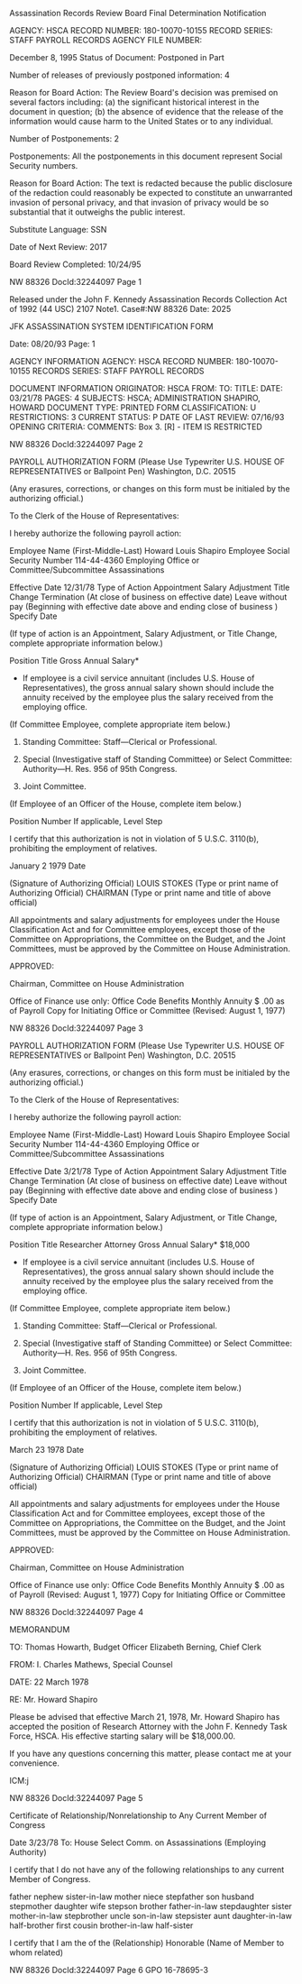 Assassination Records Review Board
Final Determination Notification

AGENCY: HSCA
RECORD NUMBER: 180-10070-10155
RECORD SERIES: STAFF PAYROLL RECORDS
AGENCY FILE NUMBER:

December 8, 1995
Status of Document: Postponed in Part

Number of releases of previously postponed information: 4

Reason for Board Action: The Review Board's decision was premised on several factors including: (a) the significant historical interest in the document in question; (b) the absence of evidence that the release of the information would cause harm to the United States or to any individual.

Number of Postponements: 2

Postponements: All the postponements in this document represent Social Security numbers.

Reason for Board Action: The text is redacted because the public disclosure of the redaction could reasonably be expected to constitute an unwarranted invasion of personal privacy, and that invasion of privacy would be so substantial that it outweighs the public interest.

Substitute Language: SSN

Date of Next Review: 2017

Board Review Completed: 10/24/95

NW 88326
DocId:32244097 Page 1

Released under the John F. Kennedy Assassination Records Collection Act of 1992 (44 USC)
2107 Note1. Case#:NW 88326 Date: 2025

JFK ASSASSINATION SYSTEM
IDENTIFICATION FORM

Date: 08/20/93
Page: 1

AGENCY INFORMATION
AGENCY: HSCA
RECORD NUMBER: 180-10070-10155
RECORDS SERIES: STAFF PAYROLL RECORDS

DOCUMENT INFORMATION
ORIGINATOR: HSCA
FROM:
TO:
TITLE:
DATE: 03/21/78
PAGES: 4
SUBJECTS:
HSCA; ADMINISTRATION
SHAPIRO, HOWARD
DOCUMENT TYPE: PRINTED FORM
CLASSIFICATION: U
RESTRICTIONS: 3
CURRENT STATUS: P
DATE OF LAST REVIEW: 07/16/93
OPENING CRITERIA:
COMMENTS:
Box 3.
[R] - ITEM IS RESTRICTED

NW 88326
DocId:32244097 Page 2

PAYROLL AUTHORIZATION FORM
(Please Use Typewriter U.S. HOUSE OF REPRESENTATIVES
or Ballpoint Pen) Washington, D.C. 20515

(Any erasures, corrections, or changes on this form must be initialed by the authorizing official.)

To the Clerk of the House of Representatives:

I hereby authorize the following payroll action:

Employee Name (First-Middle-Last)
Howard Louis Shapiro
Employee Social Security Number
114-44-4360
Employing Office or Committee/Subcommittee
Assassinations

Effective Date
12/31/78
Type of Action
Appointment
Salary Adjustment
Title Change
Termination (At close of business on effective date)
Leave without pay (Beginning with effective date above and ending close of business )
Specify Date

(If type of action is an Appointment, Salary Adjustment, or Title Change, complete appropriate information below.)

Position Title
Gross Annual Salary*

* If employee is a civil service annuitant (includes U.S. House of Representatives), the gross annual salary shown should include the annuity received by the employee plus the salary received from the employing office.

(If Committee Employee, complete appropriate item below.)

1. Standing Committee: Staff—Clerical or Professional.

2. Special (Investigative staff of Standing Committee) or Select Committee: Authority—H. Res. 956 of 95th Congress.
3. Joint Committee.

(If Employee of an Officer of the House, complete item below.)

Position Number If applicable, Level Step

I certify that this authorization is not in violation of 5 U.S.C. 3110(b), prohibiting the employment of relatives.

January 2 1979
Date

(Signature of Authorizing Official)
LOUIS STOKES
(Type or print name of Authorizing Official)
CHAIRMAN
(Type or print name and title of above official)

All appointments and salary adjustments for employees under the House Classification Act and for Committee employees, except those of the Committee on Appropriations, the Committee on the Budget, and the Joint Committees, must be approved by the Committee on House Administration.

APPROVED:

Chairman, Committee on House Administration

Office of Finance use only:
Office Code
Benefits
Monthly Annuity $ .00 as of
Payroll
Copy for Initiating Office or Committee
(Revised: August 1, 1977)

NW 88326
DocId:32244097 Page 3

PAYROLL AUTHORIZATION FORM
(Please Use Typewriter U.S. HOUSE OF REPRESENTATIVES
or Ballpoint Pen) Washington, D.C. 20515

(Any erasures, corrections, or changes on this form must be initialed by the authorizing official.)

To the Clerk of the House of Representatives:

I hereby authorize the following payroll action:

Employee Name (First-Middle-Last)
Howard Louis Shapiro
Employee Social Security Number
114-44-4360
Employing Office or Committee/Subcommittee
Assassinations

Effective Date
3/21/78
Type of Action
Appointment
Salary Adjustment
Title Change
Termination (At close of business on effective date)
Leave without pay (Beginning with effective date above and ending close of business )
Specify Date

(If type of action is an Appointment, Salary Adjustment, or Title Change, complete appropriate information below.)

Position Title
Researcher Attorney
Gross Annual Salary*
$18,000

* If employee is a civil service annuitant (includes U.S. House of Representatives), the gross annual salary shown should include the annuity received by the employee plus the salary received from the employing office.

(If Committee Employee, complete appropriate item below.)

1. Standing Committee: Staff—Clerical or Professional.

2. Special (Investigative staff of Standing Committee) or Select Committee: Authority—H. Res. 956 of 95th Congress.
3. Joint Committee.

(If Employee of an Officer of the House, complete item below.)

Position Number If applicable, Level Step

I certify that this authorization is not in violation of 5 U.S.C. 3110(b), prohibiting the employment of relatives.

March 23 1978
Date

(Signature of Authorizing Official)
LOUIS STOKES
(Type or print name of Authorizing Official)
CHAIRMAN
(Type or print name and title of above official)

All appointments and salary adjustments for employees under the House Classification Act and for Committee employees, except those of the Committee on Appropriations, the Committee on the Budget, and the Joint Committees, must be approved by the Committee on House Administration.

APPROVED:

Chairman, Committee on House Administration

Office of Finance use only:
Office Code
Benefits
Monthly Annuity $ .00 as of
Payroll
(Revised: August 1, 1977)
Copy for Initiating Office or Committee

NW 88326
DocId:32244097 Page 4

MEMORANDUM

TO: Thomas Howarth, Budget Officer
Elizabeth Berning, Chief Clerk

FROM: I. Charles Mathews, Special Counsel

DATE: 22 March 1978

RE: Mr. Howard Shapiro

Please be advised that effective March 21, 1978,
Mr. Howard Shapiro has accepted the position of Research
Attorney with the John F. Kennedy Task Force, HSCA. His
effective starting salary will be $18,000.00.

If you have any questions concerning this matter,
please contact me at your convenience.

ICM:j

NW 88326
DocId:32244097 Page 5

Certificate of Relationship/Nonrelationship to
Any Current Member of Congress

Date 3/23/78
To: House Select Comm. on Assassinations
(Employing Authority)

I certify that I do not have any of the following relationships to any
current Member of Congress.

father nephew sister-in-law
mother niece stepfather
son husband stepmother
daughter wife stepson
brother father-in-law stepdaughter
sister mother-in-law stepbrother
uncle son-in-law stepsister
aunt daughter-in-law half-brother
first cousin brother-in-law half-sister

I certify that I am the of the
(Relationship)
Honorable
(Name of Member to whom related)

NW 88326
DocId:32244097 Page 6
GPO 16-78695-3
